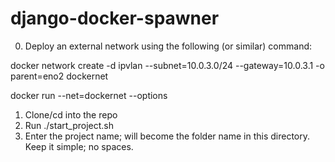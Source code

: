 # django-docker-spawner

0. Deploy an external network using the following (or similar) command:

docker network create -d ipvlan --subnet=10.0.3.0/24 --gateway=10.0.3.1 -o parent=eno2 dockernet

docker run --net=dockernet --options

1. Clone/cd into the repo
2. Run ./start_project.sh
3. Enter the project name; will become the folder name in this directory. Keep it simple; no spaces.

